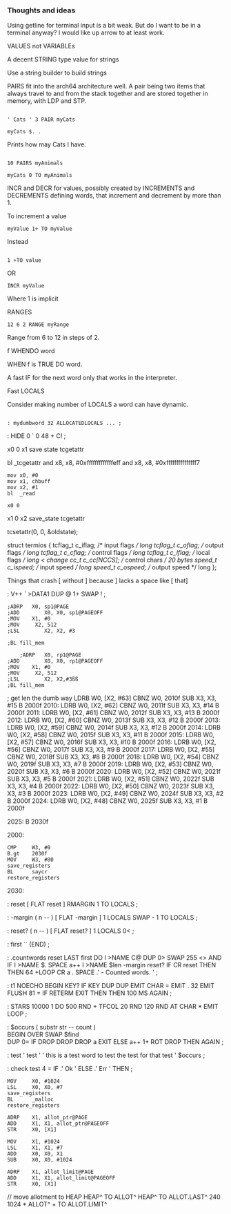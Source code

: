 
### Thoughts and ideas 

Using getline for terminal input is a bit weak.
But do I want to be in a terminal anyway?
I would like up arrow to at least work.




VALUES not VARIABLEs

A decent STRING type value for strings

Use a string builder to build strings



PAIRS fit into the arch64 architecture well.
A pair being two items that always travel to and from the stack together and are
stored together in memory, with LDP and STP.


```FORTH

' Cats ' 3 PAIR myCats

myCats $. . 

```

Prints how may Cats I have.

```FORTH

10 PAIRS myAnimals

myCats 0 TO myAnimals

```




INCR and DECR for values, possibly created by INCREMENTS and DECREMENTS defining words, that increment and decrement by more than 1.

To increment a value 

```FORTH
myValue 1+ TO myValue
```

Instead 

```FORTH

1 +TO value 

```

OR 

```FORTH
INCR myValue
```

Where 1 is implicit


RANGES 

```FORTH
12 6 2 RANGE myRange
```
Range from 6 to 12 in steps of 2.


f WHENDO word 

WHEN f is TRUE DO word.

A fast IF for the next word only that works in the interpreter.


Fast LOCALS

Consider making number of LOCALS a word can have dynamic.

```FORTH

: mydumbword 32 ALLOCATEDLOCALS ... ;

```

: HIDE 0 ` 0 48 + C! ;

x0 0
x1 save state
tcgetattr 

bl	_tcgetattr
and	x8, x8, #0xfffffffffffffeff
and	x8, x8, #0xfffffffffffffff7

    mov x0, #0
    mov x1, chbuff
	mov	x2, #1
	bl	_read

    x0 0
x1 0
x2 save_state
tcgetattr 

tcsetattr(0, 0, &oldstate);


struct termios {
	tcflag_t        c_iflag;        /* input flags */  long
	tcflag_t        c_oflag;        /* output flags */ long
	tcflag_t        c_cflag;        /* control flags */ long
	tcflag_t        c_lflag;        /* local flags */ long < change 
	cc_t            c_cc[NCCS];     /* control chars */ 20 bytes
	speed_t         c_ispeed;       /* input speed */  long
	speed_t         c_ospeed;       /* output speed */ long
};


Things that crash 
[ without ] because ] lacks a space like [ that]


: V++ ` >DATA1 DUP @ 1+ SWAP ! ;

	;ADRP	X0, sp1@PAGE		
	;ADD		X0, X0, sp1@PAGEOFF
	;MOV 	X1, #0
	;MOV     X2, 512
	;LSL		X2, X2, #3

	;BL fill_mem

		;ADRP	X0, rp1@PAGE		
	;ADD		X0, X0, rp1@PAGEOFF
	;MOV 	X1, #0
	;MOV     X2, 512
	;LSL		X2, X2,#3ßß
	;BL fill_mem



; get len the dumb way
	LDRB 	W0,  [X2, #63]
	CBNZ	W0,  2010f
	SUB 	X3,  X3, #15
	B 		2000f
2010:
	LDRB 	W0,  [X2, #62]
	CBNZ	W0,  2011f
	SUB 	X3,  X3, #14
	B 		2000f
2011:
	LDRB 	W0,  [X2, #61]
	CBNZ	W0,  2012f
	SUB 	X3,  X3, #13
	B 		2000f
2012:
	LDRB 	W0,  [X2, #60]
	CBNZ	W0,  2013f
	SUB 	X3,  X3, #12
	B 		2000f
2013:
	LDRB 	W0,  [X2, #59]
	CBNZ	W0,  2014f
	SUB 	X3,  X3, #12
	B 		2000f
2014:
	LDRB 	W0,  [X2, #58]
	CBNZ	W0,  2015f
	SUB 	X3,  X3, #11
	B 		2000f
2015:
	LDRB 	W0,  [X2, #57]
	CBNZ	W0,  2016f
	SUB 	X3,  X3, #10
	B 		2000f
2016:
	LDRB 	W0,  [X2, #56]
	CBNZ	W0,  2017f
	SUB 	X3,  X3, #9
	B 		2000f
2017:
	LDRB 	W0,  [X2, #55]
	CBNZ	W0,  2018f
	SUB 	X3,  X3, #8
	B 		2000f
2018:
	LDRB 	W0,  [X2, #54]
	CBNZ	W0,  2019f
	SUB 	X3,  X3, #7
	B 		2000f
2019:
	LDRB 	W0,  [X2, #53]
	CBNZ	W0,  2020f
	SUB 	X3,  X3, #6
	B 		2000f
2020:
	LDRB 	W0,  [X2, #52]
	CBNZ	W0,  2021f
	SUB 	X3,  X3, #5
	B 		2000f
2021:
	LDRB 	W0,  [X2, #51]
	CBNZ	W0,  2022f
	SUB 	X3,  X3, #4
	B 		2000f
2022:
	LDRB 	W0,  [X2, #50]
	CBNZ	W0,  2023f
	SUB 	X3,  X3, #3
	B 		2000f
2023:
	LDRB 	W0,  [X2, #49]
	CBNZ	W0,  2024f
	SUB 	X3,  X3, #2
	B 		2000f
2024:
	LDRB 	W0,  [X2, #48]
	CBNZ	W0,  2025f
	SUB 	X3,  X3, #1
  	B 		2000f 

2025:
	B 		2030f

2000:

	CMP 	W3, #0
	B.gt	2030f
	MOV 	W3, #80
	save_registers
	BL		saycr
	restore_registers
 

2030:

  : reset [ FLAT reset ]
	RMARGIN 1 TO LOCALS ;
  
  : -margin ( n -- ) [ FLAT -margin ]
	1 LOCALS SWAP - 1 TO LOCALS ;

 : reset? ( n -- ) [ FLAT reset? ]
	1 LOCALS 0< ;

 : first `` (END) ;
	

  : .countwords
	reset 
	LAST first DO 
		I >NAME C@ DUP 0> SWAP 255 <> AND IF
		 	I >NAME $. SPACE a++
			I >NAME $len -margin
			reset? IF CR reset THEN   
		 THEN 
	64 +LOOP 
	CR a . SPACE .' - Counted words. '
	;


	
: t1 NOECHO 
     BEGIN 
	 	KEY? IF
		  KEY DUP DUP EMIT CHAR = EMIT . 32 EMIT FLUSH 
		  81 = IF RETERM EXIT THEN
		THEN 
		100 MS 
	AGAIN
 ;

: STARS
  10000 1 DO 
  	500 RND + TFCOL 
  	20 RND 120 RND AT CHAR * EMIT
  LOOP ;


: $occurs ( substr str -- count )  
	 BEGIN
		OVER SWAP $find  
		DUP 0= IF 
			 DROP DROP DROP a EXIT
		ELSE
			a++
			1+ ROT DROP 
		 THEN
	AGAIN 
  ;

: test 
  ' test '
  ' this is a test word to test the test for that test '
  $occurs  ;

: check test 4 = IF .' Ok ' ELSE .' Err ' THEN ;

 

	MOV		X0, #1024
	LSL		X0, X0, #7
	save_registers
	BL		_malloc
	restore_registers
	
	ADRP	X1, allot_ptr@PAGE	
	ADD		X1, X1, allot_ptr@PAGEOFF
	STR		X0, [X1]

	MOV		X1, #1024
	LSL		X1, X1, #7
	ADD		X0, X0, X1
	SUB 	X0, X0, #1024

	ADRP	X1, allot_limit@PAGE	
	ADD		X1, X1, allot_limit@PAGEOFF
	STR		X0, [X1]


// move allotment to HEAP 
HEAP^ TO ALLOT^
HEAP^ TO ALLOT.LAST^ 
240 1024 *  ALLOT^ + TO ALLOT.LIMIT^
